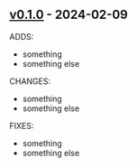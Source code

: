 ## [v0.1.0](https://github.com/jai-python3/file-utils/tree/v0.1.0) - 2024-02-09

ADDS:
- something
- something else
  
CHANGES:
- something
- something else
  
FIXES:
- something
- something else
  


